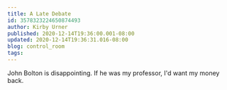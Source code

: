 ```yaml
---
title: A Late Debate
id: 3578323224650874493
author: Kirby Urner
published: 2020-12-14T19:36:00.001-08:00
updated: 2020-12-14T19:36:31.016-08:00
blog: control_room
tags: 
---
```


John Bolton is disappointing. If he was my professor, I'd want my money back.